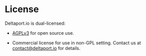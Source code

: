 # License

Deltaport.io is dual-licensed:

* [AGPLv3](https://opensource.org/licenses/AGPL-3.0) for open source use.

* Commercial license for use in non-GPL setting. Contact us at contact@deltaport.io for details.